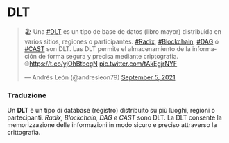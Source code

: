 # DLT
<blockquote class="twitter-tweet"><p lang="es" dir="ltr">🏖 Una <a href="https://twitter.com/hashtag/DLT?src=hash&amp;ref_src=twsrc%5Etfw">#DLT</a> es un tipo de base de datos (libro mayor) distribuida en varios sitios, regiones o participantes. <a href="https://twitter.com/hashtag/Radix?src=hash&amp;ref_src=twsrc%5Etfw">#Radix</a>, <a href="https://twitter.com/hashtag/Blockchain?src=hash&amp;ref_src=twsrc%5Etfw">#Blockchain</a>, <a href="https://twitter.com/hashtag/DAG?src=hash&amp;ref_src=twsrc%5Etfw">#DAG</a> ó <a href="https://twitter.com/hashtag/CAST?src=hash&amp;ref_src=twsrc%5Etfw">#CAST</a> son DLT. Las DLT permite el almacenamiento de la información de forma segura y precisa mediante criptografía.<br>🌐<a href="https://t.co/yjOhBtbcgN">https://t.co/yjOhBtbcgN</a> <a href="https://t.co/tAkEgjrNYF">pic.twitter.com/tAkEgjrNYF</a></p>&mdash; Andrés León (@andresleon79) <a href="https://twitter.com/andresleon79/status/1434464207177650176?ref_src=twsrc%5Etfw">September 5, 2021</a></blockquote> <script async src="https://platform.twitter.com/widgets.js" charset="utf-8"></script>


### Traduzione
Un **DLT** è un tipo di database (registro) distribuito su più luoghi, regioni o partecipanti. *Radix, Blockchain, DAG e CAST* sono DLT. La DLT consente la memorizzazione delle informazioni in modo sicuro e preciso attraverso la crittografia.

